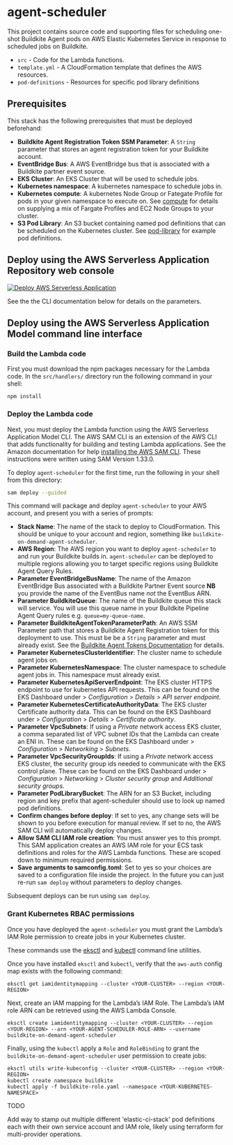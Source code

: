 # agent-scheduler

This project contains source code and supporting files for scheduling one-shot
Buildkite Agent pods on AWS Elastic Kubernetes Service in response to scheduled
jobs on Buildkite.

- `src` - Code for the Lambda functions.
- `template.yml` - A CloudFormation template that defines the AWS resources.
- `pod-definitions` - Resources for specific pod library definitions

## Prerequisites

This stack has the following prerequisites that must be deployed beforehand:

* **Buildkite Agent Registration Token SSM Parameter**: A `String` parameter
that stores an agent registration token for your Buildkite account.
* **EventBridge Bus**: A AWS EventBridge bus that is associated with a Buildkite
partner event source.
* **EKS Cluster**: An EKS Cluster that will be used to schedule jobs.
* **Kubernetes namespace**: A kubernetes namespace to schedule jobs in.
* **Kubernetes compute**: A kubernetes Node Group or Fategate Profile for pods
in your given namespace to execute on. See [compute](../README.md#compute) for
details on supplying a mix of Fargate Profiles and EC2 Node Groups to your
cluster.
* **S3 Pod Library**: An S3 bucket containing named pod definitions that can be
scheduled on the Kubernetes cluster. See [pod-library](pod-library) for
example pod definitions.

## Deploy using the AWS Serverless Application Repository web console

[![Deploy AWS Serverless Application](https://cdn.rawgit.com/buildkite/cloudformation-launch-stack-button-svg/master/launch-stack.svg)](https://serverlessrepo.aws.amazon.com/applications/arn:aws:serverlessrepo:us-east-1:172840064832:applications~buildkite-on-demand-scheduler-eks)

See the the CLI documentation below for details on the parameters.

## Deploy using the AWS Serverless Application Model command line interface

### Build the Lambda code

First you must download the npm packages necessary for the Lambda code. In the
`src/handlers/` directory run the following command in your shell:

```
npm install
```

### Deploy the Lambda code

Next, you must deploy the Lambda function using the AWS Serverless Application
Model CLI. The AWS SAM CLI is an extension of the AWS CLI that adds
functionality for building and testing Lambda applications. See the Amazon
documentation for help [installing the AWS SAM CLI](https://docs.aws.amazon.com/serverless-application-model/latest/developerguide/serverless-sam-cli-install.html).
These instructions were written using SAM Version 1.33.0.

To deploy `agent-scheduler` for the first time, run the following in your shell
from this directory:

```bash
sam deploy --guided
```

This command will package and deploy `agent-scheduler` to your AWS account, and
present you with a series of prompts:

* **Stack Name**: The name of the stack to deploy to CloudFormation. This should
be unique to your account and region, something like
`buildkite-on-demand-agent-scheduler`.
* **AWS Region**: The AWS region you want to deploy `agent-scheduler` to and run
your Buildkite builds in. `agent-scheduler` can be deployed to multiple regions
allowing you to target specific regions using Buildkite Agent Query Rules.
* **Parameter EventBridgeBusName**: The name of the Amazon EventBridge Bus
associated with a Buildkite Partner Event source **NB** you provide the name of
the EventBus name _not_ the EventBus ARN.
* **Parameter BuildkiteQueue**: The name of the Buildkite queue this stack will
service. You will use this queue name in your Buildkite Pipeline Agent Query
rules e.g. `queue=my-queue-name`.
* **Parameter BuildkiteAgentTokenParameterPath**: An AWS SSM Parameter path that
stores a Buildkite Agent Registration token for this deployment to use. This
must be be a `String` parameter and must already exist. See the
[Buildkite Agent Tokens Documentation](https://buildkite.com/docs/agent/v3/tokens)
for details.
* **Parameter KubernetesClusterIdentifier**: The cluster name to schedule agent
jobs on.
* **Parameter KubernetesNamespace**: The cluster namespace to schedule agent
jobs in. This namespace must already exist.
* **Parameter KubernetesApiServerEndpoint**: The EKS cluster HTTPS endpoint to
use for kubernetes API requests. This can be found on the EKS Dashboard under
*<Your-Cluster>* > *Configuration* > *Details* > *API server endpoint*.
* **Parameter KubernetesCertificateAuthorityData**: The EKS cluster Certificate
authority data. This can be found on the EKS Dashboard under *<Your-Cluster>* >
*Configuration* > *Details* > *Certificate authority*.
* **Parameter VpcSubnets**: If using a *Private* network access EKS cluster, a
comma separated list of VPC subnet IDs that the Lambda can create an ENI in.
These can be found on the EKS Dashboard under *<Your-Cluster>* >
*Configuration* > *Networking* > *Subnets*.
* **Parameter VpcSecurityGroupIds**: If using a *Private* network access EKS
cluster, the security group ids needed to communicate with the EKS control
plane. These can be found on the EKS Dashboard under *<Your-Cluster>* >
*Configuration* > *Networking* > *Cluster security group* and
*Additional security groups*.
* **Parameter PodLibraryBucket**: The ARN for an S3 Bucket, including region and
key prefix that agent-scheduler should use to look up named pod definitions.
* **Confirm changes before deploy**: If set to yes, any change sets will be
shown to you before execution for manual review. If set to no, the AWS SAM CLI
will automatically deploy changes.
* **Allow SAM CLI IAM role creation**: You must answer yes to this prompt. This
SAM application creates an AWS IAM role for your ECS task definitions and roles
for the AWS Lambda functions. These are scoped down to minimum required
permissions.
* **Save arguments to samconfig.toml**: Set to yes so your choices are saved to
a configuration file inside the project. In the future you can just re-run
`sam deploy` without parameters to deploy changes.

Subsequent deploys can be run using `sam deploy`.

### Grant Kubernetes RBAC permissions

Once you have deployed the `agent-scheduler` you must grant the Lambda’s IAM
Role permission to create jobs in your Kubernetes cluster.

These commands use the [eksctl](https://docs.aws.amazon.com/eks/latest/userguide/eksctl.html)
and [kubectl](https://docs.aws.amazon.com/eks/latest/userguide/install-kubectl.html)
command line utilities.

Once you have installed `eksctl` and `kubectl`, verify that the `aws-auth`
config map exists with the following command:

```
eksctl get iamidentitymapping --cluster <YOUR-CLUSTER> --region <YOUR-REGION>
```

Next, create an IAM mapping for the Lambda’s IAM Role. The Lambda’s IAM role
ARN can be retrieved using the AWS Lambda Console.

```
eksctl create iamidentitymapping --cluster <YOUR-CLUSTER> --region <YOUR-REGION> --arn <YOUR-AGENT-SCHEDULER-ROLE-ARN> --username buildkite-on-demand-agent-scheduler
```

Finally, using the `kubectl` apply a `Role` and `RoleBinding` to grant the
`buildkite-on-demand-agent-scheduler` user permission to create jobs:

```
eksctl utils write-kubeconfig --cluster <YOUR-CLUSTER> --region <YOUR-REGION>
kubectl create namespace buildkite
kubectl apply -f buildkite-role.yaml --namespace <YOUR-KUBERNETES-NAMESPACE>
```

TODO

Add way to stamp out multiple different 'elastic-ci-stack' pod definitions
each with their own service account and IAM role, likely using terraform
for multi-provider operations.
